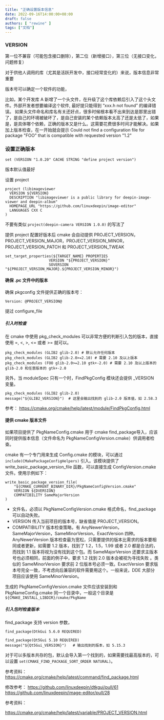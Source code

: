 ```yaml
---
title: "正确设置版本信息"
date: 2022-09-16T14:00:00+08:00
draft: false
authors: [ "rewine" ]
tags: ["文档"]
---
```


### VERSION

第一位不兼容（可能包含接口删除），第二位（新增接口），第三位（无接口变化，问题修复）


对于供他人调用的库（尤其是活跃开发中，接口经常变化的）来说，版本信息非常重要



版本号可以确定一个软件的功能，

比如，某个开发库 A 新增了一个头文件，在升级了这个库依赖后引入了这个头文件。外部开发者想要编译这个软件, 最好提只能得到 “xxx.h not found” 的编译错误。 如果头文件命名和库名有关还好点，很多时候根本看不出来到达是那里出错了，是自己的环境被破坏了，是自己安装的某个依赖版本太高了还是太低了，如果是，是具体哪个依赖，正确的版本又是什么。这需要花费很多时间才能解决。如果加上版本检查，在一开始就会提示 Could not find a configuration file for package "FOO" that is compatible with requested version "1.2"


### 设置正确版本

```
set (VERSION "1.0.20" CACHE STRING "define project version")
```

版本默认值最好


设置 project 

```
project (libimageviewer
  VERSION ${VERSION}
  DESCRIPTION "libimageviewer is a public library for deepin-image-viewer and deepin-album"
  HOMEPAGE_URL "https://github.com/linuxdeepin/image-editor"
  LANGUAGES CXX C
)
```

不要有类似 `project(deepin-camera VERSION 1.0.0)` 的写法了

提供 project 配置好版本后 cmake 会自动提供  PROJECT_VERSION，PROJECT_VERSION_MAJOR，PROJECT_VERSION_MINOR，PROJECT_VERSION_PATCH 和
PROJECT_VERSION_TWEAK

```
set_target_properties(${TARGET_NAME} PROPERTIES
                    VERSION "${PROJECT_VERSION}"
                    SOVERSION "${PROJECT_VERSION_MAJOR}.${PROJECT_VERSION_MINOR}")
```

#### 确保 .pc 文件中的版本

确保 pkgconfig 文件提供正确的版本号：

```
Version: @PROJECT_VERSION@
```

提过 configure_file 

##### 引入时检查

在 cmake 中使用 pkg_check_modules 可以非常方便的判断引入包的版本，直接使用   =, <, >, <= 或者 >= 就可以。

```
pkg_check_modules (GLIB2 glib-2.0) # 默认允许任何版本
pkg_check_modules (GLIB2 glib-2.0>=2.10) # 需要 2.10 及以上版本
pkg_check_modules (FOO glib-2.0>=2.10 gtk+-2.0) # 需要 2.10 及以上版本的 glib-2.0 和任意版本的 gtk+-2.0
```

另外，当 moduleSpec 只有一个时，FindPkgConfig 模块还会提供 <XXX>_VERSION 变量。

```
pkg_check_modules (GLIB2 glib-2.0)
message("${GLIB2_VERSION}")  # 这里会输出找到的 glib-2.0 版本值，如 2.58.3
```

参考： https://cmake.org/cmake/help/latest/module/FindPkgConfig.html

#### 提供 cmake 版本文件 

如果项目提供了 PkgNameConfig.cmake 用于 cmake find_package导入，应该同时提供版本信息（文件命名为 PkgNameConfigVersion.cmake）供调用者检查。

cmake 有一个专门用来生成 Config.cmake 的模块，可以通过  `include(CMakePackageConfigHelpers)` 引入。该模块提供了 write_basic_package_version_file 函数，可以直接生成 ConfigVersion.cmake 文件。使用示例如下：

```
write_basic_package_version_file(
    "${CMAKE_CURRENT_BINARY_DIR}/PkgNameConfigVersion.cmake"
    VERSION ${DVERSION}
    COMPATIBILITY SameMajorVersion
)
```

- 文件名，必须以 PkgNameConfigVersion.cmake 格式命名，find_package 可以自动失败。
- VERSION 传入当前项目的版本号，缺省值是 PROJECT_VERSION。
- COMPATIBILITY 版本检查策略，有  AnyNewerVersion，SameMajorVersion，SameMinorVersion，ExactVersion 四种。AnyNewerVersion 版本检查最为宽松，只需要提供的版本比需求的版本要相同或者更新，如需要 1.2 版本，找到了 1.2，1.5，1.99 或者 2.0 都是合法的，而找到 1.1 版本将视为没有找到这个包。而 SameMajorVersion 还要求主版本号也必须相同，前面的例子中，要求 1.2 找到 2.0 版本会被视为寻找失败 。类似的 SameMinorVersion 要求前 2 位版本号必须一致。ExactVersion 要求版本号完全一致，不考虑向后兼容的软件需要用这个。一般来说，DDE 大部分项目应该使用 SameMinorVersion。


生成的  PkgNameConfigVersion.cmake 文件应该安装到和 PkgNameConfig.cmake 同一个目录中，一般这个目录是 `${CMAKE_INSTALL_LIBDIR}/cmake/PkgName`


##### 引入包时检查版本

find_package 支持 version 参数，

```
find_package(DtkGui 5.6.0 REQUIRED)
```

```
find_package(Qt5Gui 5.10 REQUIRED)
message("${Qt5Gui_VERSION}")   # 输出找到的版本，如 5.15.3
```

对于可以多版本共存的包，默认会导入第一个找到的，如果需要找最高版本的，可以设置 `set(CMAKE_FIND_PACKAGE_SORT_ORDER NATURAL)`。

参考资料： https://cmake.org/cmake/help/latest/command/find_package.html


修改参考：
https://github.com/linuxdeepin/dtkgui/pull/61
https://github.com/linuxdeepin/image-editor/pull/28


参考资料：

https://cmake.org/cmake/help/latest/variable/PROJECT_VERSION.html